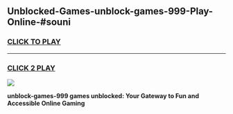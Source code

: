 
## Unblocked-Games-unblock-games-999-Play-Online-#souni
<h3>
<a href="https://premium.freeplayer.one?title=unblock-games-999&ref=27F">CLICK TO PLAY</a></h3>
<hr>

<h3>
<a href="https://premium.freeplayer.one?title=unblock-games-999&ref=27F">CLICK 2 PLAY</a>
  
</h3>

<a href="https://premium.freeplayer.one?title=unblock-games-999&ref=27F"><img src="https://clearcache.store/games.png"></a>


**unblock-games-999 games unblocked: Your Gateway to Fun and Accessible Online Gaming**
